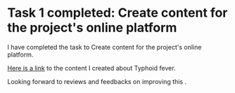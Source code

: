 # Task 1 completed: Create content for the project's online platform

I have completed the task to Create content for the project's online platform.

[Here is a link](https://docs.google.com/document/d/1i3RtEHJEpRwGKZ1X-tqMyI8AmL15vqsVZ-5QzCsc5L4/edit?usp=sharing) to the content I created about Typhoid fever.

Looking forward to  reviews and feedbacks on improving this . 